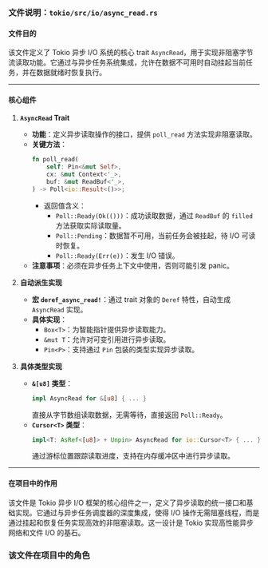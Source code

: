 ### 文件说明：`tokio/src/io/async_read.rs`

#### 文件目的
该文件定义了 Tokio 异步 I/O 系统的核心 trait `AsyncRead`，用于实现非阻塞字节流读取功能。它通过与异步任务系统集成，允许在数据不可用时自动挂起当前任务，并在数据就绪时恢复执行。

---

#### 核心组件

1. **`AsyncRead` Trait**
   - **功能**：定义异步读取操作的接口，提供 `poll_read` 方法实现非阻塞读取。
   - **关键方法**：
     ```rust
     fn poll_read(
         self: Pin<&mut Self>,
         cx: &mut Context<'_>,
         buf: &mut ReadBuf<'_>,
     ) -> Poll<io::Result<()>>;
     ```
     - 返回值含义：
       - `Poll::Ready(Ok(()))`：成功读取数据，通过 `ReadBuf` 的 `filled` 方法获取实际读取量。
       - `Poll::Pending`：数据暂不可用，当前任务会被挂起，待 I/O 可读时恢复。
       - `Poll::Ready(Err(e))`：发生 I/O 错误。
   - **注意事项**：必须在异步任务上下文中使用，否则可能引发 panic。

2. **自动派生实现**
   - **宏 `deref_async_read!`**：通过 trait 对象的 `Deref` 特性，自动生成 `AsyncRead` 实现。
   - **具体实现**：
     - `Box<T>`：为智能指针提供异步读取能力。
     - `&mut T`：允许对可变引用进行异步读取。
     - `Pin<P>`：支持通过 `Pin` 包装的类型实现异步读取。

3. **具体类型实现**
   - **`&[u8]` 类型**：
     ```rust
     impl AsyncRead for &[u8] { ... }
     ```
     直接从字节数组读取数据，无需等待，直接返回 `Poll::Ready`。
   - **`Cursor<T>` 类型**：
     ```rust
     impl<T: AsRef<[u8]> + Unpin> AsyncRead for io::Cursor<T> { ... }
     ```
     通过游标位置跟踪读取进度，支持在内存缓冲区中进行异步读取。

---

#### 在项目中的作用
该文件是 Tokio 异步 I/O 框架的核心组件之一，定义了异步读取的统一接口和基础实现。它通过与异步任务调度器的深度集成，使得 I/O 操作无需阻塞线程，而是通过挂起和恢复任务实现高效的非阻塞读取。这一设计是 Tokio 实现高性能异步网络和文件 I/O 的基石。

### 该文件在项目中的角色